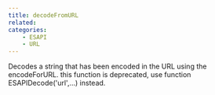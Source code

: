 ```yaml
---
title: decodeFromURL
related:
categories:
    - ESAPI
    - URL
---
```


Decodes a string that has been encoded in the URL using the encodeForURL.
		this function is deprecated, use function ESAPIDecode('url',...) instead.